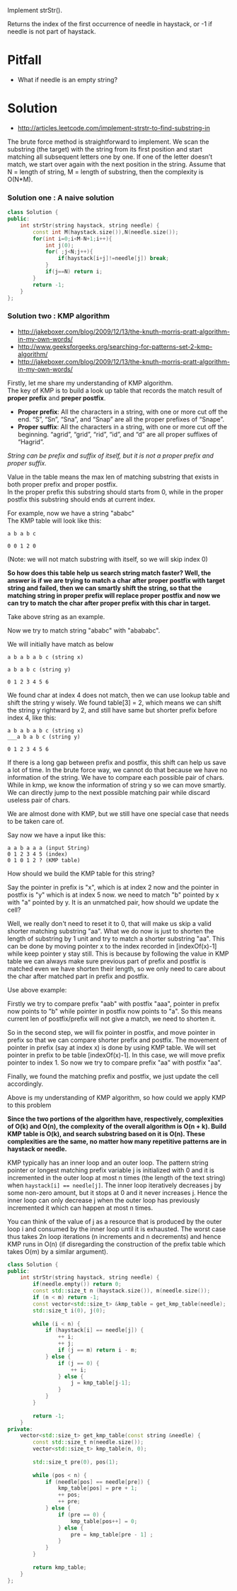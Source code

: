 Implement strStr().

Returns the index of the first occurrence of needle in haystack, or -1 if needle is not part of haystack.

# Pitfall

* What if needle is an empty string?

# Solution

* http://articles.leetcode.com/implement-strstr-to-find-substring-in

The brute force method is straightforward to implement. We scan the substring (the target) with the string from its first position and start matching all subsequent letters one by one. If one of the letter doesn’t match, we start over again with the next position in the string. Assume that N = length of string, M = length of substring, then the complexity is O(N*M).



### Solution one : A naive solution

```cpp
class Solution {
public:
    int strStr(string haystack, string needle) {
        const int M(haystack.size()),N(needle.size());
        for(int i=0;i<M-N+1;i++){
            int j(0);
            for( ;j<N;j++){
                if(haystack[i+j]!=needle[j]) break;
            }
            if(j==N) return i;
        }
        return -1;
    }
};
```

### Solution two : KMP algorithm

* http://jakeboxer.com/blog/2009/12/13/the-knuth-morris-pratt-algorithm-in-my-own-words/
* http://www.geeksforgeeks.org/searching-for-patterns-set-2-kmp-algorithm/
* http://jakeboxer.com/blog/2009/12/13/the-knuth-morris-pratt-algorithm-in-my-own-words/

Firstly, let me share my understanding of KMP algorithm.  
The key of KMP is to build a look up table that records the match result of __proper prefix__ and __preper postfix__.

* __Proper prefix__: All the characters in a string, with one or more cut off the end. “S”, “Sn”, “Sna”, and “Snap” are all the proper prefixes of “Snape”.
* __Proper suffix__: All the characters in a string, with one or more cut off the beginning. “agrid”, “grid”, “rid”, “id”, and “d” are all proper suffixes of “Hagrid”.

_String can be prefix and suffix of itself, but it is not a proper prefix and proper suffix._

Value in the table means the max len of matching substring that exists in both proper prefix and proper postfix.  
In the proper prefix this substring should starts from 0, while in the proper postfix this substring should ends at current index.  

For example, now we have a string "ababc"  
The KMP table will look like this:  

```
a b a b c

0 0 1 2 0
```

(Note: we will not match substring with itself, so we will skip index 0)

__So how does this table help us search string match faster? Well, the answer is if we are trying to match a char after proper postfix with target string and failed, then we can smartly shift the string, so that the matching string in proper prefix will replace proper postfix and now we can try to match the char after proper prefix with this char in target.__

Take above string as an example.

Now we try to match string "ababc" with "abababc".

We will initially have match as below

```
a b a b a b c (string x)

a b a b c (string y)

0 1 2 3 4 5 6
```

We found char at index 4 does not match, then we can use lookup table and shift the string y wisely.
We found table[3] = 2, which means we can shift the string y rightward by 2, and still have same but shorter prefix before index 4, like this:

```
a b a b a b c (string x)
___a b a b c (string y)

0 1 2 3 4 5 6
```

If there is a long gap between prefix and postfix, this shift can help us save a lot of time.
In the brute force way, we cannot do that because we have no information of the string. We have to compare each possible pair of chars. While in kmp, we know the information of string y so we can move smartly. We can directly jump to the next possible matching pair while discard useless pair of chars.

We are almost done with KMP, but we still have one special case that needs to be taken care of.

Say now we have a input like this:

```
a a b a a a (input String)
0 1 2 3 4 5 (index)
0 1 0 1 2 ? (KMP table)
```

How should we build the KMP table for this string?

Say the pointer in prefix is "x", which is at index 2 now and the pointer in postfix is "y" which is at index 5 now. we need to match "b" pointed by x with "a" pointed by y. It is an unmatched pair, how should we update the cell?

Well, we really don't need to reset it to 0, that will make us skip a valid shorter matching substring "aa".
What we do now is just to shorten the length of substring by 1 unit and try to match a shorter substring "aa". This can be done by moving pointer x to the index recorded in [indexOf(x)-1] while keep pointer y stay still. This is because by following the value in KMP table we can always make sure previous part of prefix and postfix is matched even we have shorten their length, so we only need to care about the char after matched part in prefix and postfix.

Use above example:

Firstly we try to compare prefix "aab" with postfix "aaa", pointer in prefix now points to "b" while pointer in postfix now points to "a". So this means current len of postfix/prefix will not give a match, we need to shorten it.

So in the second step, we will fix pointer in postfix, and move pointer in prefix so that we can compare shorter prefix and postfix. The movement of pointer in prefix (say at index x) is done by using KMP table. We will set pointer in prefix to be table [indexOf(x)-1]. In this case, we will move prefix pointer to index 1. So now we try to compare prefix "aa" with postfix "aa".

Finally, we found the matching prefix and postfix, we just update the cell accordingly.

Above is my understanding of KMP algorithm, so how could we apply KMP to this problem

__Since the two portions of the algorithm have, respectively, complexities of O(k) and O(n), the complexity of the overall algorithm is O(n + k). Build KMP table is O(k), and search substring based on it is O(n). These complexities are the same, no matter how many repetitive patterns are in haystack or needle.__

KMP typically has an inner loop and an outer loop. The pattern string pointer or longest matching prefix variable j is initialized with 0 and it is incremented in the outer loop at most n times (the length of the text string) when ```haystack[i] == needle[j]```. The inner loop iteratively decreases j by some non-zero amount, but it stops at 0 and it never increases j. Hence the inner loop can only decrease j when the outer loop has previously incremented it which can happen at most n times.

You can think of the value of j as a resource that is produced by the outer loop i and consumed by the inner loop  until it is exhausted. The worst case thus takes 2n loop iterations (n increments and n decrements) and hence KMP runs in O(n) (if disregarding the construction of the prefix table which takes O(m) by a similar argument).

```cpp
class Solution {
public:
    int strStr(string haystack, string needle) {
        if(needle.empty()) return 0;
        const std::size_t n (haystack.size()), m(needle.size());
        if (n < m) return -1;
        const vector<std::size_t> &kmp_table = get_kmp_table(needle);
        std::size_t i(0), j(0);
        
        while (i < n) {
            if (haystack[i] == needle[j]) {
                ++ i;
                ++ j;
                if (j == m) return i - m;
            } else {
                if (j == 0) {
                    ++ i;
                } else {
                    j = kmp_table[j-1];
                }
            }
        }
        
        return -1;
    }
private:
    vector<std::size_t> get_kmp_table(const string &needle) {
        const std::size_t n(needle.size());
        vector<std::size_t> kmp_table(n, 0);
        
        std::size_t pre(0), pos(1);
        
        while (pos < n) {
            if (needle[pos] == needle[pre]) {
                kmp_table[pos] = pre + 1;
                ++ pos;
                ++ pre;
            } else {
                if (pre == 0) {
                    kmp_table[pos++] = 0;
                } else {
                    pre = kmp_table[pre - 1] ;
                }
            }
        }
        
        return kmp_table;
    }
};
```
